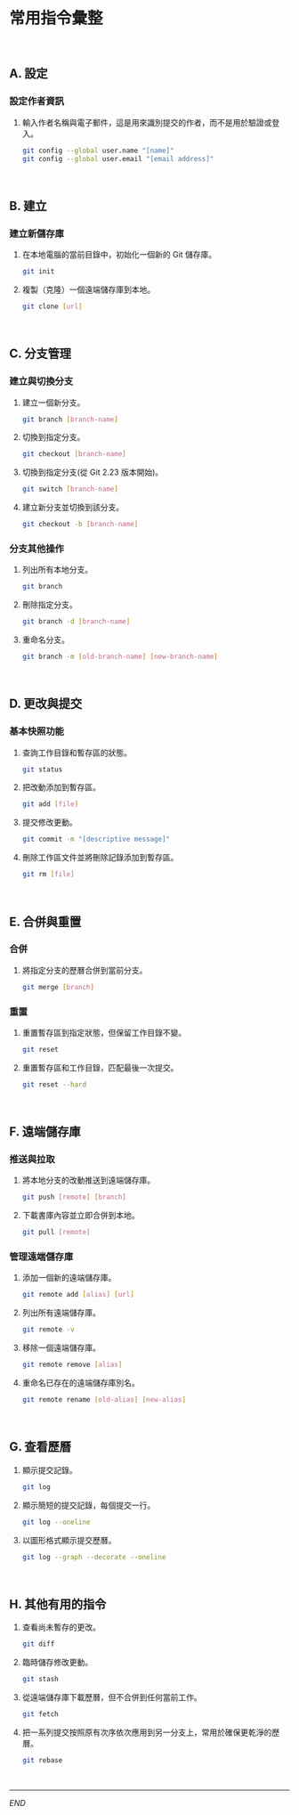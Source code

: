 # 常用指令彙整
</br>

## A. 設定

### 設定作者資訊

1. 輸入作者名稱與電子郵件，這是用來識別提交的作者，而不是用於驗證或登入。

    ```bash
    git config --global user.name "[name]"
    git config --global user.email "[email address]"
    ```

</br>

## B. 建立

### 建立新儲存庫

1. 在本地電腦的當前目錄中，初始化一個新的 Git 儲存庫。

    ```bash
    git init
    ```
2. 複製（克隆）一個遠端儲存庫到本地。

    ```bash
    git clone [url]
    ```

</br>

## C. 分支管理

### 建立與切換分支

1. 建立一個新分支。

    ```bash
    git branch [branch-name]
    ```

2. 切換到指定分支。

    ```bash
    git checkout [branch-name]
    ```

3. 切換到指定分支(從 Git 2.23 版本開始)。

    ```bash
    git switch [branch-name]
    ```

4. 建立新分支並切換到該分支。

    ```bash
    git checkout -b [branch-name]
    ```

### 分支其他操作

1. 列出所有本地分支。

    ```bash
    git branch
    ```

2. 刪除指定分支。

    ```bash
    git branch -d [branch-name]
    ```

3. 重命名分支。

    ```bash
    git branch -m [old-branch-name] [new-branch-name]
    ```

</br>

## D. 更改與提交

### 基本快照功能

1. 查詢工作目錄和暫存區的狀態。

    ```bash
    git status
    ```

2. 把改動添加到暫存區。

    ```bash
    git add [file]
    ```

3. 提交修改更動。

    ```bash
    git commit -m "[descriptive message]"
    ```

4. 刪除工作區文件並將刪除記錄添加到暫存區。

    ```bash
    git rm [file]
    ```

</br>

## E. 合併與重置

### 合併

1. 將指定分支的歷曆合併到當前分支。

    ```bash
    git merge [branch]
    ```

### 重置

1. 重置暫存區到指定狀態，但保留工作目錄不變。

    ```bash
    git reset
    ```

2. 重置暫存區和工作目錄，匹配最後一次提交。

    ```bash
    git reset --hard
    ```

</br>

## F. 遠端儲存庫

### 推送與拉取

1. 將本地分支的改動推送到遠端儲存庫。

    ```bash
    git push [remote] [branch]
    ```

2. 下載書庫內容並立即合併到本地。

    ```bash
    git pull [remote]
    ```

### 管理遠端儲存庫

1. 添加一個新的遠端儲存庫。

    ```bash
    git remote add [alias] [url]
    ```

2. 列出所有遠端儲存庫。

    ```bash
    git remote -v
    ```

3. 移除一個遠端儲存庫。

    ```bash
    git remote remove [alias]
    ```

4. 重命名已存在的遠端儲存庫別名。

    ```bash
    git remote rename [old-alias] [new-alias]
    ```

</br>

## G. 查看歷曆


1. 顯示提交記錄。

    ```bash
    git log
    ```

2. 顯示簡短的提交記錄，每個提交一行。

    ```bash
    git log --oneline
    ```

3. 以圖形格式顯示提交歷曆。

    ```bash
    git log --graph --decorate --oneline
    ```

</br>

## H. 其他有用的指令


1. 查看尚未暫存的更改。

    ```bash
    git diff
    ```

2. 臨時儲存修改更動。

    ```bash
    git stash
    ```

3. 從遠端儲存庫下載歷曆，但不合併到任何當前工作。

    ```bash
    git fetch
    ```

4. 把一系列提交按照原有次序依次應用到另一分支上，常用於確保更乾淨的歷曆。

    ```bash
    git rebase
    ```

</br>

---

_END_